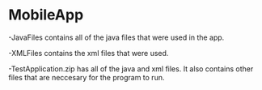 # MobileApp

-JavaFiles contains all of the java files that were used in the app.

-XMLFiles contains the xml files that were used.

-TestApplication.zip has all of the java and xml files. It also contains other files that are neccesary for the program to run.
